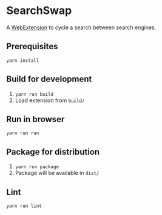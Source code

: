 # SearchSwap

A
[WebExtension](https://developer.mozilla.org/en-US/docs/Mozilla/Add-ons/WebExtensions)
to cycle a search between search engines.

## Prerequisites

`yarn install`

## Build for development

1. `yarn run build`
2. Load extension from `build/`

## Run in browser

`yarn run run`

## Package for distribution

1. `yarn run package`
2. Package will be available in `dist/`

## Lint

`yarn run lint`
